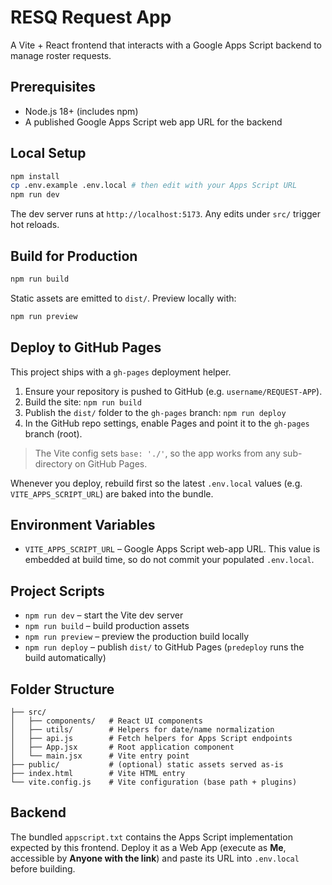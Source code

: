 ﻿# RESQ Request App

A Vite + React frontend that interacts with a Google Apps Script backend to manage roster requests.

## Prerequisites

- Node.js 18+ (includes npm)
- A published Google Apps Script web app URL for the backend

## Local Setup

```bash
npm install
cp .env.example .env.local # then edit with your Apps Script URL
npm run dev
```

The dev server runs at `http://localhost:5173`. Any edits under `src/` trigger hot reloads.

## Build for Production

```bash
npm run build
```

Static assets are emitted to `dist/`. Preview locally with:

```bash
npm run preview
```

## Deploy to GitHub Pages

This project ships with a `gh-pages` deployment helper.

1. Ensure your repository is pushed to GitHub (e.g. `username/REQUEST-APP`).
2. Build the site: `npm run build`
3. Publish the `dist/` folder to the `gh-pages` branch: `npm run deploy`
4. In the GitHub repo settings, enable Pages and point it to the `gh-pages` branch (root).

> The Vite config sets `base: './'`, so the app works from any sub-directory on GitHub Pages.

Whenever you deploy, rebuild first so the latest `.env.local` values (e.g. `VITE_APPS_SCRIPT_URL`) are baked into the bundle.

## Environment Variables

- `VITE_APPS_SCRIPT_URL` – Google Apps Script web-app URL. This value is embedded at build time, so do not commit your populated `.env.local`.

## Project Scripts

- `npm run dev` – start the Vite dev server
- `npm run build` – build production assets
- `npm run preview` – preview the production build locally
- `npm run deploy` – publish `dist/` to GitHub Pages (`predeploy` runs the build automatically)

## Folder Structure

```
├── src/
│   ├── components/   # React UI components
│   ├── utils/        # Helpers for date/name normalization
│   ├── api.js        # Fetch helpers for Apps Script endpoints
│   ├── App.jsx       # Root application component
│   └── main.jsx      # Vite entry point
├── public/           # (optional) static assets served as-is
├── index.html        # Vite HTML entry
└── vite.config.js    # Vite configuration (base path + plugins)
```

## Backend

The bundled `appscript.txt` contains the Apps Script implementation expected by this frontend. Deploy it as a Web App (execute as **Me**, accessible by **Anyone with the link**) and paste its URL into `.env.local` before building.

